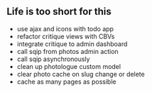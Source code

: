 ## Life is too short for this

- use ajax and icons with todo app
- refactor critique views with CBVs
- integrate critique to admin dashboard
- call sqip from photos admin action
- call sqip asynchronously
- clean up photologue custom model
- clear photo cache on slug change or delete
- cache as many pages as possible
